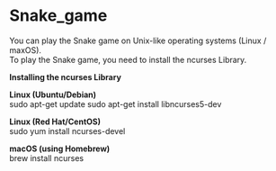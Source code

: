 # Snake_game

You can play the Snake game on Unix-like operating systems (Linux / maxOS).<br>
To play the Snake game, you need to install the ncurses Library.

__Installing the ncurses Library__

**Linux (Ubuntu/Debian)**<br>
sudo apt-get update
sudo apt-get install libncurses5-dev

**Linux (Red Hat/CentOS)**<br>
sudo yum install ncurses-devel

**macOS (using Homebrew)**<br>
brew install ncurses
